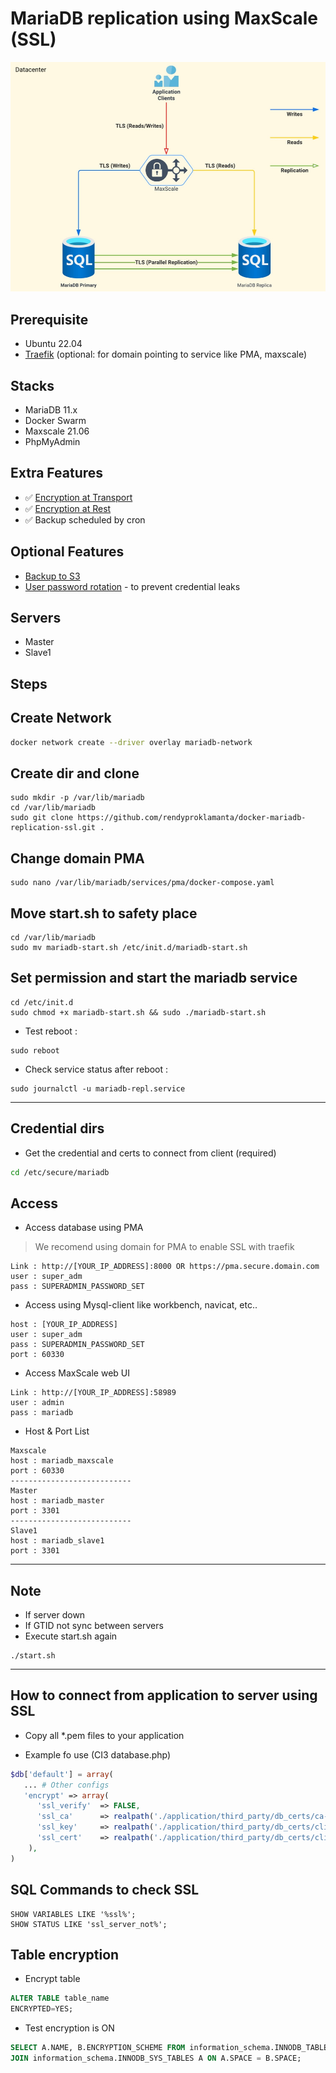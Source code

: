 # MariaDB replication using MaxScale (SSL)

![img](tls-mariadb-maxscale.jpg)

## Prerequisite

- Ubuntu 22.04
- [Traefik](https://github.com/rendyproklamanta/docker-swarm-traefik) (optional: for domain pointing to service like PMA, maxscale)

## Stacks

- MariaDB 11.x
- Docker Swarm
- Maxscale 21.06
- PhpMyAdmin

## Extra Features

- ✅ [Encryption at Transport](https://mariadb.com/kb/en/securing-connections-for-client-and-server)
- ✅ [Encryption at Rest](https://mariadb.com/kb/en/data-at-rest-encryption-overview/)
- ✅ Backup scheduled by cron

## Optional Features

- [Backup to S3](https://github.com/rendyproklamanta/docker-mysql-backup-s3)
- [User password rotation](https://github.com/rendyproklamanta/docker-mysql-credential-rolling) - to prevent credential leaks

## Servers

- Master
- Slave1

## Steps

## Create Network
```sh
docker network create --driver overlay mariadb-network
```

## Create dir and clone

```shell
sudo mkdir -p /var/lib/mariadb
cd /var/lib/mariadb
sudo git clone https://github.com/rendyproklamanta/docker-mariadb-replication-ssl.git .
```

## Change domain PMA

```shell
sudo nano /var/lib/mariadb/services/pma/docker-compose.yaml 
```


## Move start.sh to safety place

```shell
cd /var/lib/mariadb
sudo mv mariadb-start.sh /etc/init.d/mariadb-start.sh
```

## Set permission and start the mariadb service

```shell
cd /etc/init.d
sudo chmod +x mariadb-start.sh && sudo ./mariadb-start.sh
```

- Test reboot :

```shell
sudo reboot
```

- Check service status after reboot :

```shell
sudo journalctl -u mariadb-repl.service
```

---


## Credential dirs

- Get the credential and certs to connect from client (required)

```sh
cd /etc/secure/mariadb
```

## Access

- Access database using PMA

> We recomend using domain for PMA to enable SSL with traefik

```shell
Link : http://[YOUR_IP_ADDRESS]:8000 OR https://pma.secure.domain.com 
user : super_adm
pass : SUPERADMIN_PASSWORD_SET
```

- Access using Mysql-client like workbench, navicat, etc..

```shell
host : [YOUR_IP_ADDRESS]
user : super_adm
pass : SUPERADMIN_PASSWORD_SET
port : 60330
```

- Access MaxScale web UI

```shell
Link : http://[YOUR_IP_ADDRESS]:58989
user : admin
pass : mariadb
```

- Host & Port List

```shell
Maxscale
host : mariadb_maxscale
port : 60330
---------------------------
Master
host : mariadb_master
port : 3301
---------------------------
Slave1
host : mariadb_slave1
port : 3301
```

---

## Note

- If server down
- If GTID not sync between servers
- Execute start.sh again

```shell
./start.sh
```

---

## How to connect from application to server using SSL

- Copy all *.pem files to your application

- Example fo use (CI3 database.php)

```php
$db['default'] = array(
   ... # Other configs
   'encrypt' => array(
      'ssl_verify'  => FALSE,
      'ssl_ca'      => realpath('./application/third_party/db_certs/ca-cert.pem'),
      'ssl_key'     => realpath('./application/third_party/db_certs/client-key.pem'),
      'ssl_cert'    => realpath('./application/third_party/db_certs/client-cert.pem'),
    ),
)
```

## SQL Commands to check SSL

```shell
SHOW VARIABLES LIKE '%ssl%';
SHOW STATUS LIKE 'ssl_server_not%';
```

## Table encryption

- Encrypt table

```sql
ALTER TABLE table_name
ENCRYPTED=YES;
```

- Test encryption is ON

```sql
SELECT A.NAME, B.ENCRYPTION_SCHEME FROM information_schema.INNODB_TABLESPACES_ENCRYPTION B 
JOIN information_schema.INNODB_SYS_TABLES A ON A.SPACE = B.SPACE;
```
